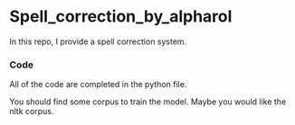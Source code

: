 # Spell_correction_by_alpharol
In this repo, I provide a spell correction system. 



### Code

All of the code are completed in the python file.



You should find some corpus to train the model. Maybe you would like the nltk corpus.